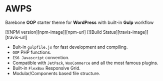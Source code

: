 # AWPS
Barebone **OOP** starter theme for **WordPress** with built-in **Gulp** workflow

[![NPM version][npm-image]][npm-url] [![Build Status][travis-image]][travis-url]

* Bult-in `gulpfile.js` for fast development and compiling.
* `OOP` PHP functions.
* `ES6 Javascript` convention.
* Compatible with `JetPack`, `WooCommerce` and all the most famous plugins.
* Built-in `FlexBox` Responsive Grid.
* Modular/Components based file structure.